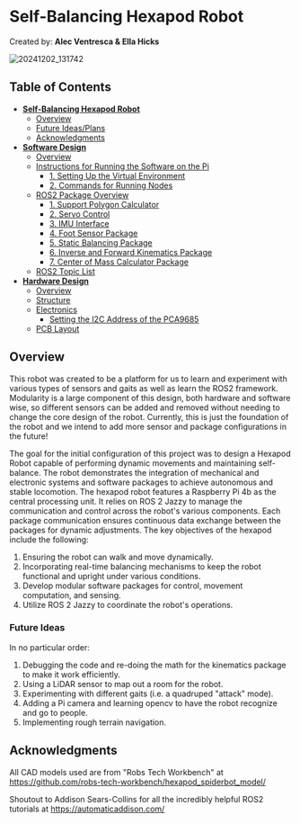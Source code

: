 # Self-Balancing Hexapod Robot
Created by: **Alec Ventresca & Ella Hicks**  

![20241202_131742](https://github.com/user-attachments/assets/5de234e7-d59f-4bf5-8e5d-8d2eb02bb3d5)



## Table of Contents
 - **[Self-Balancing Hexapod Robot](#self-balancing-hexapod-robot)**
   - [Overview](#overview)
   - [Future Ideas/Plans](#future-ideas)
   - [Acknowledgments](#acknowledgments) 
- [**Software Design**](ros2_ws/README.md)
  - [Overview](ros2_ws/README.md#overview)
  - [Instructions for Running the Software on the Pi](ros2_ws/README.md#instructions-for-running-the-software-on-the-pi)
    - [1. Setting Up the Virtual Environment](ros2_ws/README.md#1-setting-up-the-virtual-environment)
    - [2. Commands for Running Nodes](ros2_ws/README.md#2-commands-for-running-nodes)
  - [ROS2 Package Overview](ros2_ws/README.md#ros2-package-overview)
    - [1. Support Polygon Calculator](ros2_ws/README.md#1-support-polygon-calculator)
    - [2. Servo Control](ros2_ws/README.md#2-servo-control)
    - [3. IMU Interface](ros2_ws/README.md#3-imu-interface)
    - [4. Foot Sensor Package](ros2_ws/README.md#4-foot-sensor-package)
    - [5. Static Balancing Package](ros2_ws/README.md#5-static-balancing-package)
    - [6. Inverse and Forward Kinematics Package](ros2_ws/README.md#6-inverse-and-forward-kinematics-package)
    - [7. Center of Mass Calculator Package](ros2_ws/README.md#7-center-of-mass-calculator-package)
  - [ROS2 Topic List](ros2_ws/README.md#ros2-topic-list)
- [**Hardware Design**](hardware/README.md) 
  - [Overview](hardware/README.md#overview)
  - [Structure](hardware/README.md#structure)
  - [Electronics](hardware/README.md#electronics)
    - [Setting the I2C Address of the PCA9685](hardware/README.md#setting-the-i2c-address-of-the-pca9685)
  - [PCB Layout](hardware/README.md#pcb-layout)


## Overview
This robot was created to be a platform for us to learn and experiment with various types of sensors and gaits as well as learn the ROS2 framework. Modularity is a large component of this design, both hardware and software wise, so different sensors can be added and removed without needing to change the core design of the robot. Currently, this is just the foundation of the robot and we intend to add more sensor and package configurations in the future!  

The goal for the initial configuration of this project was to design a Hexapod Robot capable of performing dynamic movements and maintaining self-balance. The robot demonstrates the integration of mechanical and electronic systems and software packages to achieve autonomous and stable locomotion. The hexapod robot features a Raspberry Pi 4b as the central processing unit. It relies on ROS 2 Jazzy to manage the communication and control across the robot's various components. Each package communication ensures continuous data exchange between the packages for dynamic adjustments. The key objectives of the hexapod include the following:

1. Ensuring the robot can walk and move dynamically.
2. Incorporating real-time balancing mechanisms to keep the robot functional and upright under various conditions.
3. Develop modular software packages for control, movement computation, and sensing.
4. Utilize ROS 2 Jazzy to coordinate the robot's operations.

### Future Ideas
In no particular order:
1. Debugging the code and re-doing the math for the kinematics package to make it work efficiently.
2. Using a LiDAR sensor to map out a room for the robot.
3. Experimenting with different gaits (i.e. a quadruped "attack" mode).
4. Adding a Pi camera and learning opencv to have the robot recognize and go to people.
5. Implementing rough terrain navigation.


## Acknowledgments
All CAD models used are from "Robs Tech Workbench" at https://github.com/robs-tech-workbench/hexapod_spiderbot_model/
  
Shoutout to Addison Sears-Collins for all the incredibly helpful ROS2 tutorials at https://automaticaddison.com/


